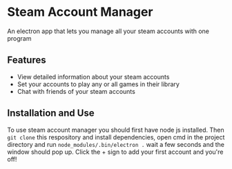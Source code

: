 # Steam Account Manager
An electron app that lets you manage all your steam accounts with one program
## Features
  - View detailed information about your steam accounts
  - Set your accounts to play any or all games in their library
  - Chat with friends of your steam accounts
## Installation and Use
  To use steam account manager you should first have node js installed. Then `git clone` this respository and install dependencies, open cmd in the project directory and run `node_modules/.bin/electron .` wait a few seconds and the window should pop up. Click the + sign to add your first account and you're off!
